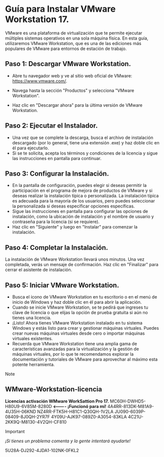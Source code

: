 

# Guía para Instalar VMware Workstation 17.

VMware es una plataforma de virtualización que te permite ejecutar múltiples sistemas operativos en una sola máquina física. En esta guía, utilizaremos VMware Workstation, 
que es una de las ediciones más populares de VMware para entornos de estación de trabajo.

## Paso 1: Descargar VMware Workstation.

+ Abre tu navegador web y ve al sitio web oficial de VMware: https://www.vmware.com/.
* Navega hasta la sección "Productos" y selecciona "VMware Workstation".
- Haz clic en "Descargar ahora" para la última versión de VMware Workstation.

## Paso 2: Ejecutar el Instalador. 

* Una vez que se complete la descarga, busca el archivo de instalación descargado (por lo general, tiene una extensión .exe) y haz doble clic en él para ejecutarlo.
* Si se te solicita, acepta los términos y condiciones de la licencia y sigue las instrucciones en pantalla para continuar.

## Paso 3: Configurar la Instalación.

* En la pantalla de configuración, puedes elegir si deseas permitir la participación en el programa de mejora de productos de VMware y si deseas realizar la instalación típica o 
personalizada. La instalación típica es adecuada para la mayoría de los usuarios, pero puedes seleccionar la personalizada si deseas especificar opciones específicas.
* Sigue las instrucciones en pantalla para configurar las opciones de instalación, como la ubicación de instalación y el nombre de usuario y contraseña para la licencia (si se requiere).
* Haz clic en "Siguiente" y luego en "Instalar" para comenzar la instalación.

## Paso 4: Completar la Instalación.

La instalación de VMware Workstation llevará unos minutos. Una vez completada, verás un mensaje de confirmación. Haz clic en "Finalizar" para cerrar el asistente de instalación.

## Paso 5: Iniciar VMware Workstation.

* Busca el icono de VMware Workstation en tu escritorio o en el menú de inicio de Windows y haz doble clic en él para abrir la aplicación.
* Cuando se inicie VMware Workstation, se te pedirá que ingreses tu clave de licencia o que elijas la opción de prueba gratuita si aún no tienes una licencia.
* ¡Listo! Ahora tienes VMware Workstation instalado en tu sistema Windows y estás listo para crear y gestionar máquinas virtuales. Puedes crear nuevas máquinas virtuales desde cero o
  importar máquinas virtuales existentes.
* Recuerda que VMware Workstation tiene una amplia gama de características avanzadas para la virtualización y la gestión de máquinas virtuales, por lo que te recomendamos explorar la
  documentación y tutoriales de VMware para aprovechar al máximo esta potente herramienta.

> [!NOTE]
> ## WMware-Workstation-licencia
> **Licencias activación WMware WorkSattion Pro 17.**
> MC60H-DWHD5-H80U9-6V85M-8280D   **<---- ¡Funcionó para mí!**
> 4A4RR-813DK-M81A9-4U35H-06KND
> NZ4RR-FTK5H-H81C1-Q30QH-1V2LA
> JU090-6039P-08409-8J0QH-2YR7F
> 4Y09U-AJK97-089Z0-A3054-83KLA
> 4C21U-2KK9Q-M8130-4V2QH-CF810

> [!IMPORTANT]
> _¡Si tienes un problema comenta y la gente intentará ayudarte!_







5U28A-DJ292-4JDA1-102NK-0FKL2


